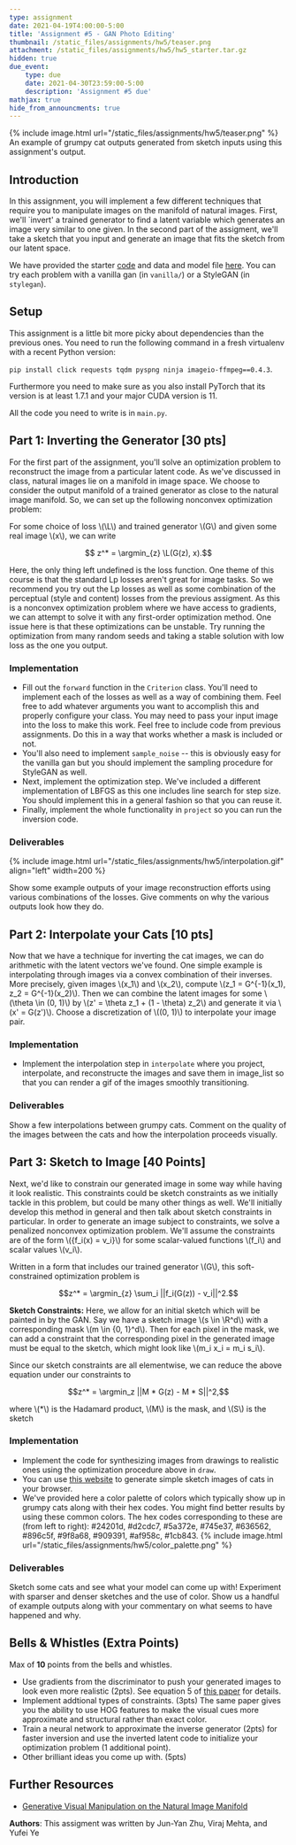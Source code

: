 ```yaml
---
type: assignment
date: 2021-04-19T4:00:00-5:00
title: 'Assignment #5 - GAN Photo Editing'
thumbnail: /static_files/assignments/hw5/teaser.png
attachment: /static_files/assignments/hw5/hw5_starter.tar.gz
hidden: true
due_event:
    type: due
    date: 2021-04-30T23:59:00-5:00
    description: 'Assignment #5 due'
mathjax: true
hide_from_announcments: true
---
```


$$
\DeclareMathOperator{\argmin}{arg min}
\newcommand{\L}{\mathcal{L}}
\newcommand{\Latent}{\tilde{\mathbb{Z}}}
\newcommand{\R}{\mathbb{R}}
$$

{% include image.html url="/static_files/assignments/hw5/teaser.png" %}
An example of grumpy cat outputs generated from sketch inputs using this assignment's output.

## Introduction
In this assignment, you will implement a few different techniques that require you to manipulate images on the manifold of natural images. First, we'll `invert' a trained generator to find a latent variable which generates an image very similar to one given. In the second part of the assigment, we'll take a sketch that you input and generate an image that fits the sketch from our latent space.

We have provided the starter [code](/static_files/assignments/starter.tar) and data and model file [here](https://drive.google.com/file/d/161V3oaL_SvV4qlxBs-kjl9XJlHcF3V4k/view?usp=sharing). You can try each problem with a vanilla gan (in `vanilla/`) or a StyleGAN (in `stylegan`).

## Setup

This assignment is a little bit more picky about dependencies than the previous ones. You need to run the following command in a fresh virtualenv with a recent Python version:

`pip install click requests tqdm pyspng ninja imageio-ffmpeg==0.4.3`.

Furthermore you need to make sure as you also install PyTorch that its version is at least 1.7.1 and your major CUDA version is 11.

All the code you need to write is in `main.py`.

## Part 1: Inverting the Generator [30 pts]
For the first part of the assignment, you'll solve an optimization problem to reconstruct the image from a particular latent code. As we've discussed in class, natural images lie on a manifold in image space. We choose to consider the output manifold of a trained generator as close to the natural image manifold. So, we can set up the following nonconvex optimization problem:

For some choice of loss \\(\L\\) and trained generator \\(G\\) and given some real image \\(x\\), we can write

$$ z^* = \argmin_{z} \L(G(z), x).$$

Here, the only thing left undefined is the loss function. One theme of this course is that the standard Lp losses aren't great for image tasks. So we recommend you try out the Lp losses as well as some combination of the perceptual (style and content) losses from the previous assigment. As this is a nonconvex optimization problem where we have access to gradients, we can attempt to solve it with any first-order optimization method. One issue here is that these optimizations can be unstable. Try running the optimization from many random seeds and taking a stable solution with low loss as the one you output.

### Implementation
* Fill out the `forward` function in the `Criterion` class. You'll need to implement each of the losses as well as a way of combining them. Feel free to add whatever arguments you want to accomplish this and properly configure your class. You may need to pass your input image into the loss to make this work. Feel free to include code from previous assignments. Do this in a way that works whether a mask is included or not.
* You'll also need to implement `sample_noise` -- this is obviously easy for the vanilla gan but you should implement the sampling procedure for StyleGAN as well.
* Next, implement the optimization step. We've included a different implementation of LBFGS as this one includes line search for step size. You should implement this in a general fashion so that you can reuse it.
* Finally, implement the whole functionality in `project` so you can run the inversion code.


### Deliverables
{% include image.html url="/static_files/assignments/hw5/interpolation.gif" align="left" width=200 %}


Show some example outputs of your image reconstruction efforts using various combinations of the losses. Give comments on why the various outputs look how they do.

## Part 2: Interpolate your Cats [10 pts]
Now that we have a technique for inverting the cat images, we can do arithmetic with the latent vectors we've found. One simple example is interpolating through images via a convex combination of their inverses. More precisely, given images \\(x_1\\) and \\(x_2\\), compute \\(z_1 = G^{-1}(x_1), z_2 = G^{-1}(x_2)\\). Then we can combine the latent images for some \\(\theta \in (0, 1)\\) by \\(z' = \theta z_1 + (1 - \theta) z_2\\) and generate it via \\(x' = G(z')\\). Choose a discretization of \\((0, 1)\\) to interpolate your image pair.

### Implementation
* Implement the interpolation step in `interpolate` where you project, interpolate, and reconstructe the images and save them in image_list so that you can render a gif of the images smoothly transitioning.

### Deliverables

Show a few interpolations between grumpy cats. Comment on the quality of the images between the cats and how the interpolation proceeds visually.

## Part 3: Sketch to Image [40 Points]
Next, we'd like to constrain our generated image in some way while having it look realistic. This constraints could be sketch constraints as we initially tackle in this problem, but could be many other things as well. We'll initially develop this method in general and then talk about sketch constraints in particular. In order to generate an image subject to constraints, we solve a penalized nonconvex optimization problem. We'll assume the constraints are of the form \\(\{f_i(x) = v_i\}\\) for some scalar-valued functions \\(f_i\\) and scalar values \\(v_i\\).

Written in a form that includes our trained generator \\(G\\), this soft-constrained optimization problem is

$$z^* = \argmin_{z} \sum_i ||f_i(G(z)) - v_i||^2.$$

__Sketch Constraints:__
Here, we allow for an initial sketch which will be painted in by the GAN. Say we have a sketch image \\(s \in \R^d\\) with a corresponding mask \\(m \in {0, 1}^d\\). Then for each pixel in the mask, we can add a constraint that the corresponding pixel in the generated image must be equal to the sketch, which might look like \\(m_i x_i = m_i s_i\\).

Since our sketch constraints are all elementwise, we can reduce the above equation under our constraints to

$$z^* = \argmin_z ||M * G(z) - M * S||^2,$$

where \\(*\\) is the Hadamard product, \\(M\\) is the mask, and \\(S\\) is the sketch

### Implementation

* Implement the code for synthesizing images from drawings to realistic ones using the optimization procedure above in `draw`.
* You can use [this website](https://sketch.io/sketchpad/) to generate simple sketch images of cats in your browser.
* We've provided here a color palette of colors which typically show up in grumpy cats along with their hex codes. You might find better results by using these common colors. The hex codes corresponding to these are (from left to right): #24201d, #d2cdc7, #5a372e, #745e37, #636562, #896c5f, #9f8a68, #909391, #af958c, #1cb843.
{% include image.html url="/static_files/assignments/hw5/color_palette.png" %}


### Deliverables

Sketch some cats and see what your model can come up with! Experiment with sparser and denser sketches and the use of color. Show us a handful of example outputs along with your commentary on what seems to have happened and why.

## Bells & Whistles (Extra Points)
Max of **10** points from the bells and whistles.
- Use gradients from the discriminator to push your generated images to look even more realistic (2pts). See equation 5 of [this paper](https://arxiv.org/pdf/1609.03552.pdf) for details.
- Implement addtional types of constraints. (3pts) The same paper gives you the ability to use HOG features to make the visual cues more approximate and structural rather than exact color.
- Train a neural network to approximate the inverse generator (2pts) for faster inversion and use the inverted latent code to initialize your optimization problem (1 additional point).
- Other brilliant ideas you come up with. (5pts)


## Further Resources
- [Generative Visual Manipulation on the Natural Image Manifold](https://arxiv.org/pdf/1609.03552.pdf)

__Authors__:
This assigment was written by Jun-Yan Zhu, Viraj Mehta, and Yufei Ye
